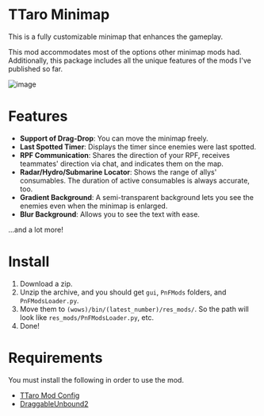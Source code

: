 # TTaro Minimap
This is a fully customizable minimap that enhances the gameplay.

This mod accommodates most of the options other minimap mods had.
Additionally, this package includes all the unique features of the mods I've published so far.

![image](https://github.com/user-attachments/assets/e7cba5f6-1e3e-42b9-af97-f370cf4b268a)

# Features
- **Support of Drag-Drop**: You can move the minimap freely.
- **Last Spotted Timer**: Displays the timer since enemies were last spotted.
- **RPF Communication**: Shares the direction of your RPF, receives teammates' direction via chat, and indicates them on the map.
- **Radar/Hydro/Submarine Locator**: Shows the range of allys' consumables. The duration of active consumables is always accurate, too.
- **Gradient Background**: A semi-transparent background lets you see the enemies even when the minimap is enlarged.
- **Blur Background**: Allows you to see the text with ease.

...and a lot more!

# Install
1. Download a zip.
2. Unzip the archive, and you should get `gui`, `PnFMods` folders, and `PnFModsLoader.py`.
3. Move them to `(wows)/bin/(latest_number)/res_mods/`. So the path will look like `res_mods/PnFModsLoader.py`, etc.
4. Done!

# Requirements
You must install the following in order to use the mod.
- [TTaro Mod Config](../../../TTaroModConfig)
- [DraggableUnbound2](../../../DraggableUnbound2)
